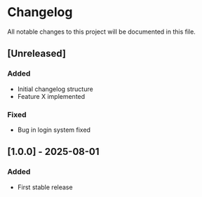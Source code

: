 # Changelog

All notable changes to this project will be documented in this file.

## [Unreleased]

### Added
- Initial changelog structure
- Feature X implemented

### Fixed
- Bug in login system fixed

## [1.0.0] - 2025-08-01

### Added
- First stable release